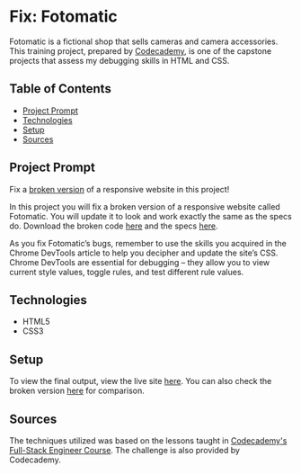 # **Fix: Fotomatic**

Fotomatic is a fictional shop that sells cameras and camera accessories. This training project, prepared by [Codecademy](https://www.codecademy.com/learn/paths/full-stack-engineer-career-path), is one of the capstone projects that assess my debugging skills in HTML and CSS.

## Table of Contents

- [Project Prompt](#project-prompt)
- [Technologies](#technologies)
- [Setup](#setup)
- [Sources](#sources)

## Project Prompt

Fix a [broken version](https://daniellabrador.github.io/fix-fotomatic/broken/broken.html) of a responsive website in this project!

In this project you will fix a broken version of a responsive website called Fotomatic. You will update it to look and work exactly the same as the specs do. Download the broken code [here](https://content.codecademy.com/courses/freelance-1/capstone-1/capstone_fotomatic_start.zip) and the specs [here](https://content.codecademy.com/courses/freelance-1/capstone-1/specs/fotomatic_spec_landing.png).

As you fix Fotomatic’s bugs, remember to use the skills you acquired in the Chrome DevTools article to help you decipher and update the site’s CSS. Chrome DevTools are essential for debugging – they allow you to view current style values, toggle rules, and test different rule values.

## Technologies

- HTML5
- CSS3

## Setup

To view the final output, view the live site [here](https://daniellabrador.github.io/codecademy-fs-fix_fotomatic/). You can also check the broken version [here](https://daniellabrador.github.io/fix-fotomatic/broken/broken.html) for comparison.

## Sources

The techniques utilized was based on the lessons taught in [Codecademy's Full-Stack Engineer Course](https://www.codecademy.com/learn/paths/full-stack-engineer-career-path
). The challenge is also provided by Codecademy.
